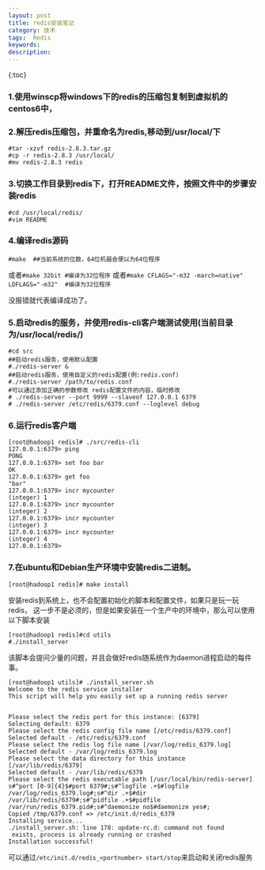 ```yaml
---
layout: post
title: redis安装笔记
category: 技术
tags:  Redis
keywords: 
description: 
---
```


{:toc}


### 1.使用winscp将windows下的redis的压缩包复制到虚拟机的centos6中，


### 2.解压redis压缩包，并重命名为redis,移动到/usr/local/下

```
#tar -xzvf redis-2.8.3.tar.gz 
#cp -r redis-2.8.3 /usr/local/ 
#mv redis-2.8.3 redis
```



### 3.切换工作目录到redis下，打开README文件，按照文件中的步骤安装redis

```
#cd /usr/local/redis/
#vim README
```

### 4.编译redis源码

```
#make  ##当前系统的位数，64位机器会便以为64位程序
```


或者`#make 32bit #编译为32位程序`
或者`#make CFLAGS="-m32 -march=native" LDFLAGS="-m32"  #编译为32位程序`

没报错就代表编译成功了。


### 5.启动redis的服务，并使用redis-cli客户端测试使用(当前目录为/usr/local/redis/)

```
#cd src
##启动redis服务，使用默认配置
#./redis-server &
##启动redis服务，使用自定义的redis配置(例:redis.conf)
#./redis-server /path/to/redis.conf
#可以通过添加正确的参数修改 redis配置文件的内容，临时修改
# ./redis-server --port 9999 --slaveof 127.0.0.1 6379
# ./redis-server /etc/redis/6379.conf --loglevel debug
```

### 6.运行redis客户端

```redis
[root@hadoop1 redis]# ./src/redis-cli
127.0.0.1:6379> ping
PONG
127.0.0.1:6379> set foo bar
OK
127.0.0.1:6379> get foo
"bar"
127.0.0.1:6379> incr mycounter
(integer) 1
127.0.0.1:6379> incr mycounter
(integer) 2
127.0.0.1:6379> incr mycounter
(integer) 3
127.0.0.1:6379> incr mycounter
(integer) 4
127.0.0.1:6379>
```

### 7.在ubuntu和Debian生产环境中安装redis二进制。

```
[root@hadoop1 redis]# make install 
```

安装redis到系统上，也不会配置初始化的脚本和配置文件，如果只是玩一玩redis，
这一步不是必须的，但是如果安装在一个生产中的环境中，那么可以使用以下脚本安装

```
[root@hadoop1 redis]#cd utils
#./install_server 
```


该脚本会提问少量的问题，并且会做好redis随系统作为daemon进程启动的每件事。

```
[root@hadoop1 utils]# ./install_server.sh
Welcome to the redis service installer
This script will help you easily set up a running redis server


Please select the redis port for this instance: [6379]
Selecting default: 6379
Please select the redis config file name [/etc/redis/6379.conf]
Selected default - /etc/redis/6379.conf
Please select the redis log file name [/var/log/redis_6379.log]
Selected default - /var/log/redis_6379.log
Please select the data directory for this instance [/var/lib/redis/6379]
Selected default - /var/lib/redis/6379
Please select the redis executable path [/usr/local/bin/redis-server]
s#^port [0-9]{4}$#port 6379#;s#^logfile .+$#logfile /var/log/redis_6379.log#;s#^dir .+$#dir /var/lib/redis/6379#;s#^pidfile .+$#pidfile /var/run/redis_6379.pid#;s#^daemonize no$#daemonize yes#;
Copied /tmp/6379.conf => /etc/init.d/redis_6379
Installing service...
./install_server.sh: line 178: update-rc.d: command not found
 exists, process is already running or crashed
Installation successful!
```

可以通过`/etc/init.d/redis_<portnumber> start/stop`来启动和关闭redis服务




